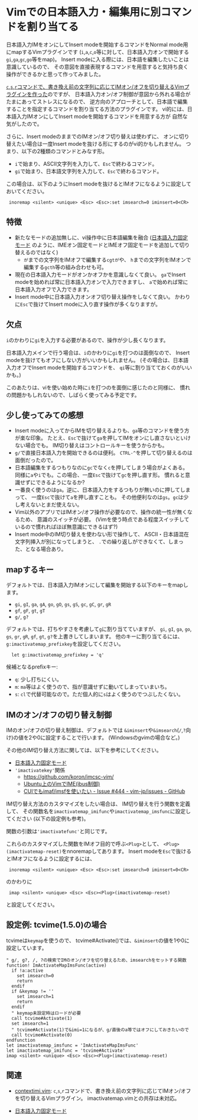 # Vimでの日本語入力・編集用に別コマンドを割り当てる

日本語入力IMをオンにしてInsert modeを開始するコマンドをNormal mode用にmapするVimプラグインです
(`i`,`a`,`c`,`o`等に対して、日本語入力オンで開始する`gi`,`ga`,`gc`,`go`等をmap)。
Insert modeに入る際には、日本語を編集したいことは意識しているので、
その意図を直接表現するコマンドを用意すると気持ち良く操作ができるかと思って作ってみました。

[`c`,`s`,`r`コマンドで、書き換え前の文字列に応じてIMオン/オフを切り替えるVimプラグインを作った](http://qiita.com/deton/items/ce21f80265753134e7e9)のですが、
日本語入力オン/オフ制御が意図から外れる場合がたまにあってストレスになるので、
逆方向のアプローチとして、日本語で編集することを指定するコマンドを割り当てる方法のプラグインです。
vi的には、日本語入力IMオンにしてInsert modeを開始するコマンドを用意する方が
自然な気がしたので。

さらに、Insert modeのままでのIMオン/オフ切り替えは使わずに、
オンに切り替えたい場合は一度Insert modeを抜ける形にするのがvi的かもしれません。
つまり、以下の2種類のコマンドとみなす形。
* `i`で始まり、ASCII文字列を入力して、`Esc`で終わるコマンド。
* `gi`で始まり、日本語文字列を入力して、`Esc`で終わるコマンド。

この場合は、以下のようにInsert modeを抜けるとIMオフになるように設定しておいてください。
```
 inoremap <silent> <unique> <Esc> <Esc>:set imsearch=0 iminsert=0<CR>
```

## 特徴

* 新たなモードの追加無しに、vi操作中に日本語編集を融合
  ([日本語入力固定モード](https://sites.google.com/site/fudist/Home/vim-nihongo-ban/vim-japanese/ime-control)
  のように、IMEオン固定モードとIMEオフ固定モードを追加して切り替えるのではなく)
  * `が`までの文字列をIMオフで編集する`cgtが`や、
    `h`までの文字列をIMオンで編集する`gcth`等の組み合わせも可。
* 現在の日本語入力モードがオンかオフかを意識しなくて良い。
  `ga`でInsert modeを始めれば常に日本語入力オンで入力できますし、
  `a`で始めれば常に日本語入力オフで入力できます。
* Insert mode中に日本語入力オンオフ切り替え操作をしなくて良い。
  かわりに`Esc`で抜けてInsert modeに入り直す操作が多くなりますが。

## 欠点

`i`のかわりに`gi`を入力する必要があるので、操作が少し長くなります。

日本語入力メインで行う場合は、`i`のかわりに`gi`を打つのは面倒なので、
Insert modeを抜けてもオフにしない方がいいかもしれません。
(その場合は、日本語入力オフでInsert modeを開始するコマンドを、
`qi`等に割り当てておくのがいいかも。)

このあたりは、viを使い始めた時に`i`を打つのを面倒に感じたのと同様に、
慣れの問題かもしれないので、しばらく使ってみる予定です。

## 少し使ってみての感想

* Insert modeに入ってからIMを切り替えるよりも、`ga`等のコマンドを使う方が楽な印象。
  たとえ、`Esc`で抜けて`ga`を押してIMをオンにし直さないといけない場合でも。
  IM切り替えはコントロールキーを使うからかも。
* `g/`で直接日本語入力を開始できるのは便利。
  `CTRL-^`を押して切り替えるのは面倒だったので。
* 日本語編集をするつもりなのに`gc`でなく`c`を押してしまう場合がよくある。
  同様に`a`や`i`でも。この場合、一度`Esc`で抜けて`gc`を押し直す形。
  慣れると意識せずにできるようになるか?
* 一番良く使うのは`ga`。逆に、日本語入力をするつもりが無いのに押してしまって、
  一度`Esc`で抜けて`a`を押し直すことも。
  その他便利なのは`gs`。`gc`は少し考えないとまだ使えない。
* Vim以外のアプリではIMオン/オフ操作が必要なので、操作の統一性が無くなるため、
  意識のスイッチが必要。
  (Vimを使う時点である程度スイッチしているので慣れればほぼ無意識にできるはず?)
* Insert mode中のIM切り替えを使わない形で操作して、
  ASCII・日本語混在文字列挿入が別になってしまうと、
  `.`での繰り返しができなくて、しまった、となる場合あり。

## mapするキー
デフォルトでは、日本語入力IMオンにして編集を開始する以下のキーをmapします。
* `gi`, `gI`, `ga`, `gA`, `go`, `gO`, `gs`, `gS`, `gc`, `gC`, `gr`, `gR`
* `gf`, `gF`, `gt`, `gT`
* `g/`, `g?`

デフォルトでは、打ちやすさを考慮して`g`に割り当てていますが、
`gi`, `gI`, `ga`, `go`, `gs`, `gr`, `gR`, `gf`, `gt`, `g?`を上書きしてしまいます。
他のキーに割り当てるには、`g:imactivatemap_prefixkey`を設定してください。
```
  let g:imactivatemap_prefixkey = 'q'
```
候補となるprefixキー:
* `q`: 少し打ちにくい。
* `m`: `ma`等はよく使うので、指が意識せずに動いてしまっていまいち。
* `s`: `cl`で代替可能なので。ただ個人的に`s`はよく使うのでつぶしたくない。

## IMのオン/オフの切り替え制御
IMのオン/オフの切り替え制御は、デフォルトでは
`&iminsert`や`&imsearch`(`/`,`?`向け)の値を2や0に設定することで行います。
(Windowsのgvimの場合など。)

その他のIM切り替え方法に関しては、以下を参考にしてください。

* [日本語入力固定モード](https://sites.google.com/site/fudist/Home/vim-nihongo-ban/vim-japanese/ime-control)
* `'imactivatekey'`関係
  * https://github.com/koron/imcsc-vim/
  * [Ubuntu上のVimでIME(ibus制御)](http://www.kaoriya.net/blog/2013/07/15/)
  * [CUIでもimaf/imsfを使いたい - Issue #444 - vim-jp/issues - GitHub](https://github.com/vim-jp/issues/issues/444)

IM切り替え方法のカスタマイズをしたい場合は、
IM切り替えを行う関数を定義して、
その関数名を`imactivatemap_imifunc`や`imactivatemap_imsfunc`に設定してください
(以下の設定例も参考)。

関数の引数は`'imactivatefunc'`と同じです。

これらのカスタマイズした関数をIMオフ目的で呼ぶ`<Plug>`として、
`<Plug>(imactivatemap-reset)`をnnoremapしてあります。
Insert modeを`Esc`で抜けるとIMオフになるように設定するには、
```
 inoremap <silent> <unique> <Esc> <Esc>:set imsearch=0 iminsert=0<CR>
```
のかわりに
```
 imap <silent> <unique> <Esc> <Esc><Plug>(imactivatemap-reset)
```
と設定してください。

## 設定例: tcvime(1.5.0)の場合
tcvimeは`keymap`を使うので、
tcvime#Activate()では、`&iminsert`の値を1や0に設定しています。

```vim
" g/, g?, /, ?の検索でIMのオン/オフを切り替えるため、imsearchをセットする関数
function! ImActivateMapImsFunc(active)
  if !a:active
    set imsearch=0
    return
  endif
  if &keymap != ''
    set imsearch=1
    return
  endif
  " keymap未設定時はロードが必要
  call tcvime#Activate(1)
  set imsearch=1
  " tcvime#Activate(1)で&imi=1になるが、g/直後のa等ではオフにしておきたいので
  call tcvime#Activate(0)
endfunction
let imactivatemap_imsfunc = 'ImActivateMapImsFunc'
let imactivatemap_imifunc = 'tcvime#Activate'
imap <silent> <unique> <Esc> <Esc><Plug>(imactivatemap-reset)
```

## 関連
* [contextimi.vim](https://github.com/deton/contextimi.vim):
  `c`,`s`,`r`コマンドで、書き換え前の文字列に応じてIMオン/オフを切り替えるVimプラグイン。
  imactivatemap.vimとの共存は未対応。

* [日本語入力固定モード](https://sites.google.com/site/fudist/Home/vim-nihongo-ban/vim-japanese/ime-control)
